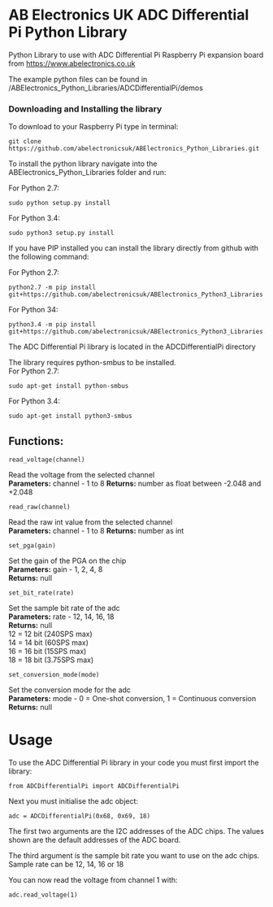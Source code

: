 AB Electronics UK ADC Differential Pi Python Library
=====

Python Library to use with ADC Differential Pi Raspberry Pi expansion board from https://www.abelectronics.co.uk

The example python files can be found in /ABElectronics_Python_Libraries/ADCDifferentialPi/demos  

### Downloading and Installing the library

To download to your Raspberry Pi type in terminal: 

```
git clone https://github.com/abelectronicsuk/ABElectronics_Python_Libraries.git
```

To install the python library navigate into the ABElectronics_Python_Libraries folder and run:  

For Python 2.7:
```
sudo python setup.py install
```
For Python 3.4:
```
sudo python3 setup.py install
```

If you have PIP installed you can install the library directly from github with the following command:

For Python 2.7:
```
python2.7 -m pip install git+https://github.com/abelectronicsuk/ABElectronics_Python3_Libraries.git
```

For Python 34:
```
python3.4 -m pip install git+https://github.com/abelectronicsuk/ABElectronics_Python3_Libraries.git
```

The ADC Differential Pi library is located in the ADCDifferentialPi directory

The library requires python-smbus to be installed.  
For Python 2.7:
```
sudo apt-get install python-smbus
```
For Python 3.4:
```
sudo apt-get install python3-smbus
```


Functions:
----------
```
read_voltage(channel) 
```
Read the voltage from the selected channel  
**Parameters:** channel - 1 to 8 
**Returns:** number as float between -2.048 and +2.048

```
read_raw(channel) 
```
Read the raw int value from the selected channel  
**Parameters:** channel - 1 to 8 
**Returns:** number as int

```
set_pga(gain)
```
Set the gain of the PGA on the chip  
**Parameters:** gain -  1, 2, 4, 8  
**Returns:** null

```
set_bit_rate(rate)
```
Set the sample bit rate of the adc  
**Parameters:** rate -  12, 14, 16, 18  
**Returns:** null  
12 = 12 bit (240SPS max)  
14 = 14 bit (60SPS max)  
16 = 16 bit (15SPS max)  
18 = 18 bit (3.75SPS max)  

```
set_conversion_mode(mode)
```
Set the conversion mode for the adc  
**Parameters:** mode -  0 = One-shot conversion, 1 = Continuous conversion  
**Returns:** null

Usage
====

To use the ADC Differential Pi library in your code you must first import the library:
```
from ADCDifferentialPi import ADCDifferentialPi
```
Next you must initialise the adc object:
```
adc = ADCDifferentialPi(0x68, 0x69, 18)
```
The first two arguments are the I2C addresses of the ADC chips. The values shown are the default addresses of the ADC board.  

The third argument is the sample bit rate you want to use on the adc chips. Sample rate can be 12, 14, 16 or 18  


You can now read the voltage from channel 1 with:  
```
adc.read_voltage(1)
```
